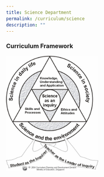 ```yaml
---
title: Science Department
permalink: /curriculum/science
description: ""
---
```

### Curriculum Framework

<img src="/images/sci_01.png" 
     style="width:50%">